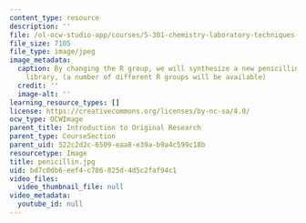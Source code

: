 ```yaml
---
content_type: resource
description: ''
file: /ol-ocw-studio-app/courses/5-301-chemistry-laboratory-techniques-january-iap-2012/bd7c0db6eef4c786825d4d5c2faf94c1_penicillin.jpg
file_size: 7105
file_type: image/jpeg
image_metadata:
  caption: By changing the R group, we will synthesize a new penicillin derivative
    library, (a number of different R groups will be available)
  credit: ''
  image-alt: ''
learning_resource_types: []
license: https://creativecommons.org/licenses/by-nc-sa/4.0/
ocw_type: OCWImage
parent_title: Introduction to Original Research
parent_type: CourseSection
parent_uid: 522c2d2c-6509-eaa8-e39a-b9a4c599c18b
resourcetype: Image
title: penicillin.jpg
uid: bd7c0db6-eef4-c786-825d-4d5c2faf94c1
video_files:
  video_thumbnail_file: null
video_metadata:
  youtube_id: null
---
```

